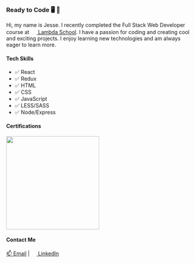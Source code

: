 ### Ready to Code 🖥 🚀

Hi, my name is Jesse. I recently completed the Full Stack Web Developer course at [<img src="https://assets-global.website-files.com/5cd091cfb5499f22bdf72905/5e1230986a42a4d4965e22f6_icon.png" width="16" > Lambda School](https://lambdaschool.com/). I have a passion for coding and creating cool and exciting projects. I enjoy learning new technologies and am always eager to learn more.

#### Tech Skills
 - ✅ React
 - ✅ Redux
 - ✅ HTML
 - ✅ CSS
 - ✅ JavaScript
 - ✅ LESS/SASS
 - ✅ Node/Express
 
 #### Certifications
 [<img src="https://images.youracclaim.com/size/680x680/images/866c4132-ed2f-44f5-83df-86bf2ae639d9/lambda-badge-full-stack-web.png" width="250" >](https://www.youracclaim.com/badges/0cbb6630-8422-4678-b34d-c8137df8c348/public_url)
 
 #### Contact Me

[📫 Email](mailto:jesse.a.marek@gmail.com) | [<img src="https://static.licdn.com/sc/h/al2o9zrvru7aqj8e1x2rzsrca" width="15"> LinkedIn](https://www.linkedin.com/in/jesse-a-marek)

<!--
**jessemarek/jessemarek** is a ✨ _special_ ✨ repository because its `README.md` (this file) appears on your GitHub profile.

Here are some ideas to get you started:

- 🔭 I’m currently working on ...
- 🌱 I’m currently learning ...
- 👯 I’m looking to collaborate on ...
- 🤔 I’m looking for help with ...
- 💬 Ask me about ...
- 📫 How to reach me: ...
- 😄 Pronouns: ...
- ⚡ Fun fact: ...
-->
